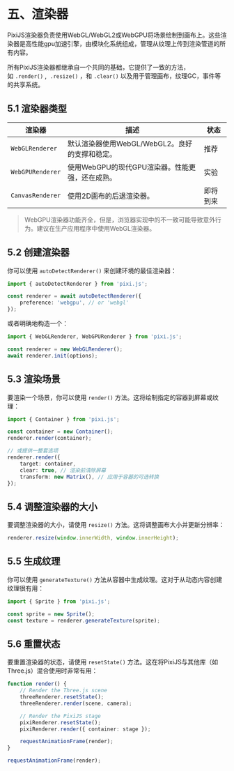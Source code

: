 # 五、渲染器

PixiJS渲染器负责使用WebGL/WebGL2或WebGPU将场景绘制到画布上。这些渲染器是高性能gpu加速引擎，由模块化系统组成，管理从纹理上传到渲染管道的所有内容。

所有PixiJS渲染器都继承自一个共同的基础，它提供了一致的方法，如 `.render()` ,  `.resize()` ，和 `.clear()` 以及用于管理画布，纹理GC，事件等的共享系统。

## 5.1 渲染器类型

| 渲染器 | 描述  | 状态  |
| --- | --- | --- |
| `WebGLRenderer` | 默认渲染器使用WebGL/WebGL2。良好的支撑和稳定。 | 推荐 |
| `WebGPURenderer` | 使用WebGPU的现代GPU渲染器。性能更强，还在成熟。 | 实验 |
| `CanvasRenderer` | 使用2D画布的后退渲染器。 | 即将到来 |


>WebGPU渲染器功能齐全，但是，浏览器实现中的不一致可能导致意外行为。建议在生产应用程序中使用WebGL渲染器。

## 5.2 创建渲染器

你可以使用 `autoDetectRenderer()` 来创建环境的最佳渲染器：

```ts
import { autoDetectRenderer } from 'pixi.js';

const renderer = await autoDetectRenderer({
    preference: 'webgpu', // or 'webgl'
});
```

或者明确地构造一个：

```ts
import { WebGLRenderer, WebGPURenderer } from 'pixi.js';

const renderer = new WebGLRenderer();
await renderer.init(options);
```

## 5.3 渲染场景

要渲染一个场景，你可以使用 `render()` 方法。这将绘制指定的容器到屏幕或纹理：

```ts
import { Container } from 'pixi.js';

const container = new Container();
renderer.render(container);

// 或提供一整套选项
renderer.render({
    target: container,
    clear: true, // 渲染前清除屏幕
    transform: new Matrix(), // 应用于容器的可选转换
});
```

## 5.4 调整渲染器的大小

要调整渲染器的大小，请使用 `resize()` 方法。这将调整画布大小并更新分辨率：

```ts
renderer.resize(window.innerWidth, window.innerHeight);
```

## 5.5 生成纹理

你可以使用 `generateTexture()` 方法从容器中生成纹理。这对于从动态内容创建纹理很有用：

```ts
import { Sprite } from 'pixi.js';

const sprite = new Sprite();
const texture = renderer.generateTexture(sprite);
```

## 5.6 重置状态

要重置渲染器的状态，请使用 `resetState()` 方法。这在将PixiJS与其他库（如Three.js）混合使用时非常有用：

```ts
function render() {
    // Render the Three.js scene
    threeRenderer.resetState();
    threeRenderer.render(scene, camera);

    // Render the PixiJS stage
    pixiRenderer.resetState();
    pixiRenderer.render({ container: stage });

    requestAnimationFrame(render);
}

requestAnimationFrame(render);
```
